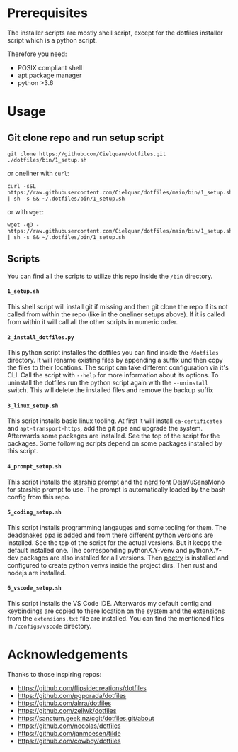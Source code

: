 # Prerequisites

The installer scripts are mostly shell script, except for the dotfiles installer script
which is a python script.

Therefore you need:
- POSIX compliant shell
- apt package manager
- python >3.6

# Usage

## Git clone repo and run setup script
```
git clone https://github.com/Cielquan/dotfiles.git
./dotfiles/bin/1_setup.sh
```

or oneliner with `curl`:
```
curl -sSL https://raw.githubusercontent.com/Cielquan/dotfiles/main/bin/1_setup.sh | sh -s && ~/.dotfiles/bin/1_setup.sh
```
or with `wget`:
```
wget -qO - https://raw.githubusercontent.com/Cielquan/dotfiles/main/bin/1_setup.sh | sh -s && ~/.dotfiles/bin/1_setup.sh
```

## Scripts
You can find all the scripts to utilize this repo inside the `/bin` directory.

#### `1_setup.sh`
This shell script will install git if missing and then git clone the repo if its not
called from within the repo (like in the oneliner setups above). If it is called from
within it will call all the other scripts in numeric order.

#### `2_install_dotfiles.py`
This python script installes the dotfiles you can find inside the `/dotfiles` directory.
It will rename existing files by appending a suffix und then copy the files to their locations.
The script can take different configuration via it's CLI. Call the script with `--help`
for more information about its options.
To uninstall the dotfiles run the python script again with the `--uninstall` switch.
This will delete the installed files and remove the backup suffix

#### `3_linux_setup.sh`
This script installs basic linux tooling. At first it will install `ca-certificates`
and `apt-transport-https`, add the git ppa and upgrade the system. Afterwards some
packages are installed. See the top of the script for the packages. Some following
scripts depend on some packages installed by this script.

#### `4_prompt_setup.sh`
This script installs the [starship prompt](https://starship.rs/)
and the [nerd font](https://www.nerdfonts.com/) DejaVuSansMono for starship prompt to
use. The prompt is automatically loaded by the bash config from this repo.

#### `5_coding_setup.sh`
This script installs programming langauges and some tooling for them.
The deadsnakes ppa is added and from there different python versions are installed.
See the top of the script for the actual versions. But it keeps the default installed
one. The corresponding pythonX.Y-venv and pythonX.Y-dev packages are also installed for
all versions. Then [poetry](https://python-poetry.org/) is installed and configured to create python venvs inside the project dirs. Then rust and nodejs are installed.

#### `6_vscode_setup.sh`
This script installs the VS Code IDE. Afterwards my default config and keybindings are
copied to there location on the system and the extensions from the `extensions.txt` file
are installed. You can find the mentioned files in `/configs/vscode` directory.

# Acknowledgements
Thanks to those inspiring repos:
- https://github.com/flipsidecreations/dotfiles
- https://github.com/pgporada/dotfiles
- https://github.com/alrra/dotfiles
- https://github.com/zellwk/dotfiles
- https://sanctum.geek.nz/cgit/dotfiles.git/about
- https://github.com/necolas/dotfiles
- https://github.com/janmoesen/tilde
- https://github.com/cowboy/dotfiles
